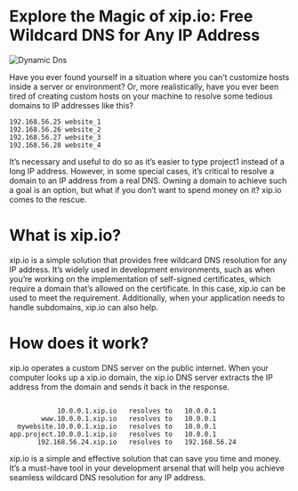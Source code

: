 # Explore the Magic of xip.io: Free Wildcard DNS for Any IP Address


![Dynamic Dns](https://miro.medium.com/v2/resize:fit:700/1*6fwblej3Y-74TM1vofx7vg.jpeg)


Have you ever found yourself in a situation where you can’t customize hosts inside a server or environment? Or, more realistically, have you ever been tired of creating custom hosts on your machine to resolve some tedious domains to IP addresses like this?

```
192.168.56.25 website_1  
192.168.56.26 website_2  
192.168.56.27 website_3  
192.168.56.28 website_4
```

It’s necessary and useful to do so as it’s easier to type project1 instead of a long IP address. However, in some special cases, it’s critical to resolve a domain to an IP address from a real DNS. Owning a domain to achieve such a goal is an option, but what if you don’t want to spend money on it? xip.io comes to the rescue.

# What is xip.io?

xip.io is a simple solution that provides free wildcard DNS resolution for any IP address. It’s widely used in development environments, such as when you’re working on the implementation of self-signed certificates, which require a domain that’s allowed on the certificate. In this case, xip.io can be used to meet the requirement. Additionally, when your application needs to handle subdomains, xip.io can also help.

# How does it work?

xip.io operates a custom DNS server on the public internet. When your computer looks up a xip.io domain, the xip.io DNS server extracts the IP address from the domain and sends it back in the response.
```

            10.0.0.1.xip.io   resolves to   10.0.0.1  
        www.10.0.0.1.xip.io   resolves to   10.0.0.1  
  mywebsite.10.0.0.1.xip.io   resolves to   10.0.0.1  
app.project.10.0.0.1.xip.io   resolves to   10.0.0.1  
       192.168.56.24.xip.io   resolves to   192.168.56.24

```
xip.io is a simple and effective solution that can save you time and money. It’s a must-have tool in your development arsenal that will help you achieve seamless wildcard DNS resolution for any IP address.